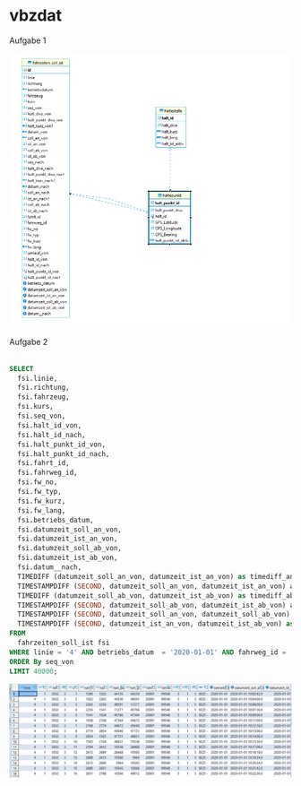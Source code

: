 # vbzdat

Aufgabe 1

![ERD](https://github.com/J3ossy/vbzdat/blob/master/Bookmarks/Assets/Aufgabe%206.PNG)

Aufgabe 2


```sql

SELECT     
  fsi.linie,     
  fsi.richtung,     
  fsi.fahrzeug,     
  fsi.kurs,     
  fsi.seq_von,     
  fsi.halt_id_von,     
  fsi.halt_id_nach,     
  fsi.halt_punkt_id_von,    
  fsi.halt_punkt_id_nach,     
  fsi.fahrt_id,     
  fsi.fahrweg_id,     
  fsi.fw_no,     
  fsi.fw_typ,     
  fsi.fw_kurz,     
  fsi.fw_lang,    
  fsi.betriebs_datum,    
  fsi.datumzeit_soll_an_von,     
  fsi.datumzeit_ist_an_von,     
  fsi.datumzeit_soll_ab_von,     
  fsi.datumzeit_ist_ab_von,     
  fsi.datum__nach,     
  TIMEDIFF (datumzeit_soll_an_von, datumzeit_ist_an_von) as timediff_an,    
  TIMESTAMPDIFF (SECOND, datumzeit_soll_an_von, datumzeit_ist_an_von) as timediff_an_seconds,   
  TIMEDIFF (datumzeit_soll_ab_von, datumzeit_ist_ab_von) as timediff_ab,   
  TIMESTAMPDIFF (SECOND, datumzeit_soll_ab_von, datumzeit_ist_ab_von) as timediff_ab_seconds,   
  TIMESTAMPDIFF (SECOND, datumzeit_soll_an_von, datumzeit_soll_ab_von) as halt_soll_time_seconds,   
  TIMESTAMPDIFF (SECOND, datumzeit_ist_an_von, datumzeit_ist_ab_von) as halt_ist_time_seconds 
FROM    
  fahrzeiten_soll_ist fsi 
WHERE linie = '4' AND betriebs_datum  = '2020-01-01' AND fahrweg_id = '99548'AND fahrt_id = '20001' 
ORDER By seq_von 
LIMIT 40000;
```

![Bild Aufgabe 7](https://github.com/J3ossy/vbzdat/blob/master/Bookmarks/Assets/Aufgabe%207.PNG)
